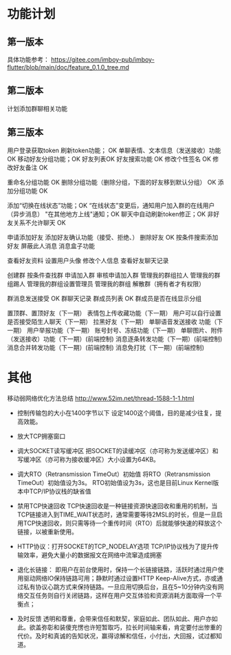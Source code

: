
# 功能计划

## 第一版本

具体功能参考： https://gitee.com/imboy-pub/imboy-flutter/blob/main/doc/feature_0.1.0_tree.md

## 第二版本
计划添加群聊相关功能

## 第三版本

用户登录获取token 刷新token功能； OK
单聊表情、文本信息（发送接收）功能 OK
移动好友分组功能；OK
好友列表OK
好友搜索功能 OK
修改个性签名 OK
修改好友备注 OK

重命名分组功能 OK
删除分组功能（删除分组，下面的好友移到默认分组） OK
添加分组功能 OK

添加“切换在线状态”功能；OK
“在线状态”变更后，通知用户加入群的在线用户（异步消息）
"在其他地方上线"通知；OK
聊天中自动刷新token修正；OK
非好友关系不允许聊天 OK

申请添加好友
添加好友确认功能（接受、拒绝、）
删除好友 OK
按条件搜索添加好友
屏蔽此人消息
消息盒子功能

查看好友资料
设置用户头像
修改个人信息
查看好友聊天记录

创建群
按条件查找群
申请加入群
审核申请加入群
管理我的群组拉人
管理我的群组踢人
管理我的群组设置管理员
管理我的群组 解散群（拥有者才有权限）

群消息发送接受 OK
群聊天记录
群成员列表 OK
群成员是否在线显示分组


置顶群、置顶好友（下一期）
表情包上传收藏功能（下一期）
用户可以自行设置是否接受陌生人聊天（下一期）
拉黑好友（下一期）
单聊语音发送接收 功能（下一期）
用户举报功能（下一期）
账号封号、冻结功能（下一期）
单聊图片、附件（发送接收）功能（下一期）(前端控制)
消息逐条转发功能（下一期）(前端控制)
消息合并转发功能（下一期）(前端控制)
消息免打扰（下一期）(前端控制)


# 其他

移动弱网络优化方法总结 http://www.52im.net/thread-1588-1-1.html

* 控制传输包的大小在1400字节以下
    设定1400这个阈值，目的是减少往复，提高效能。

* 放大TCP拥塞窗口

* 调大SOCKET读写缓冲区
    把SOCKET的读缓冲区（亦可称为发送缓冲区）和写缓冲区（亦可称为接收缓冲区）大小设置为64KB。

* 调大RTO（Retransmission TimeOut）初始值
    将RTO（Retransmission TimeOut）初始值设为3s。
    RTO初始值设为3s，这也是目前Linux Kernel版本中TCP/IP协议栈的缺省值

* 禁用TCP快速回收
    TCP快速回收是一种链接资源快速回收和重用的机制，当TCP链接进入到TIME_WAIT状态时，通常需要等待2MSL的时长，但是一旦启用TCP快速回收，则只需等待一个重传时间（RTO）后就能够快速的释放这个链接，以被重新使用。

* HTTP协议：打开SOCKET的TCP_NODELAY选项
    TCP/IP协议栈为了提升传输效率，避免大量小的数据报文在网络中流窜造成拥塞

* 退化长链接：
    即用户在前台使用时，保持一个长链接链路，活跃时通过用户使用驱动网络IO保持链路可用；静默时通过设置HTTP Keep-Alive方式，亦或通过私有协议心跳方式来保持链路。一旦应用切换后台，且在5~10分钟内没有网络交互任务则自行关闭链路，这样在用户交互体验和资源消耗方面取得一个平衡点；

* 及时反馈
    透明和尊重，会带来信任和默契，家庭如此、团队如此、用户亦如此。欲盖弥彰和装傻充愣也许短暂取巧，拉长时间轴来看，肯定要付出惨重的代价。及时和真诚的告知状况，赢得谅解和信任，小付出，大回报，试过都知道。
